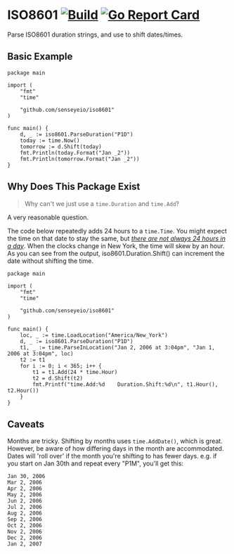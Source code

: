 ISO8601 [![Build](https://travis-ci.org/senseyeio/iso8601.svg?branch=master)](https://travis-ci.org/senseyeio/iso8601) [![Go Report Card](https://goreportcard.com/badge/senseyeio/iso8601)](https://goreportcard.com/report/senseyeio/iso8601)
=======
Parse ISO8601 duration strings, and use to shift dates/times.

Basic Example
-------------

	package main

	import (
		"fmt"
		"time"

		"github.com/senseyeio/iso8601"
	)

	func main() {
		d, _ := iso8601.ParseDuration("P1D")
		today := time.Now()
		tomorrow := d.Shift(today)
		fmt.Println(today.Format("Jan _2"))
		fmt.Println(tomorrow.Format("Jan _2"))
	}

Why Does This Package Exist
---------------------------
> Why can't we just use a `time.Duration` and `time.Add`?

A very reasonable question.

The code below repeatedly adds 24 hours to a `time.Time`. You might expect the time on that date to stay the same, but [_there are not always 24 hours in a day_](http://infiniteundo.com/post/25326999628/falsehoods-programmers-believe-about-time). When the clocks change in New York, the time will skew by an hour. As you can see from the output, iso8601.Duration.Shift() can increment the date without shifting the time.

	package main

	import (
		"fmt"
		"time"

		"github.com/senseyeio/iso8601"
	)

	func main() {
		loc, _ := time.LoadLocation("America/New_York")
		d, _ := iso8601.ParseDuration("P1D")
		t1, _ := time.ParseInLocation("Jan 2, 2006 at 3:04pm", "Jan 1, 2006 at 3:04pm", loc)
		t2 := t1
		for i := 0; i < 365; i++ {
			t1 = t1.Add(24 * time.Hour)
			t2 = d.Shift(t2)
			fmt.Printf("time.Add:%d    Duration.Shift:%d\n", t1.Hour(), t2.Hour())
		}
	}

Caveats
-------
Months are tricky. Shifting by months uses `time.AddDate()`, which is great. However, be aware of how differing days in the month are accommodated. Dates will 'roll over' if the month you're shifting to has fewer days. e.g. if you start on Jan 30th and repeat every "P1M", you'll get this:

	Jan 30, 2006
	Mar 2, 2006
	Apr 2, 2006
	May 2, 2006
	Jun 2, 2006
	Jul 2, 2006
	Aug 2, 2006
	Sep 2, 2006
	Oct 2, 2006
	Nov 2, 2006
	Dec 2, 2006
	Jan 2, 2007

